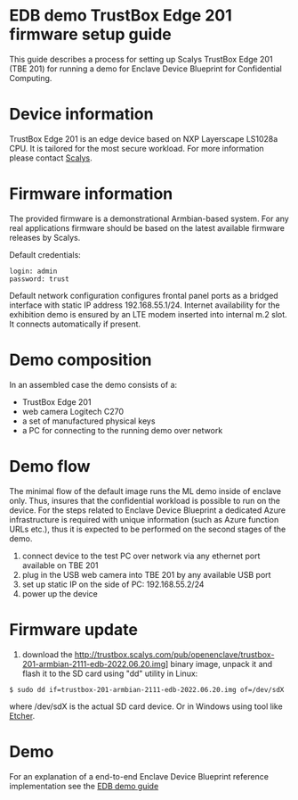 # EDB demo TrustBox Edge 201 firmware setup guide

This guide describes a process for setting up Scalys TrustBox Edge 201 (TBE 201) for running a demo for Enclave Device Blueprint for Confidential Computing.

# Device information

TrustBox Edge 201 is an edge device based on NXP Layerscape LS1028a CPU. It is tailored for the most secure workload. For more information please contact [Scalys](https://scalys.com).

# Firmware information

The provided firmware is a demonstrational Armbian-based system. For any real applications firmware should be based on the latest available firmware releases by Scalys.

Default credentials:
```
login: admin
password: trust
```

Default network configuration configures frontal panel ports as a bridged interface with static IP address 192.168.55.1/24. Internet availability for the exhibition demo is ensured by an LTE modem inserted into internal m.2 slot. It connects automatically if present.

# Demo composition

In an assembled case the demo consists of a:
- TrustBox Edge 201
- web camera Logitech C270
- a set of manufactured physical keys
- a PC for connecting to the running demo over network

# Demo flow

The minimal flow of the default image runs the ML demo inside of enclave only. Thus, insures that the confidential workload is possible to run on the device. For the steps related to Enclave Device Blueprint a dedicated Azure infrastructure is required with unique information (such as Azure function URLs etc.), thus it is expected to be performed on the second stages of the demo.

1. connect device to the test PC over network via any ethernet port available on TBE 201
1. plug in the USB web camera into TBE 201 by any available USB port
1. set up static IP on the side of PC: 192.168.55.2/24
1. power up the device

# Firmware update

1. download the http://trustbox.scalys.com/pub/openenclave/trustbox-201-armbian-2111-edb-2022.06.20.img]  binary image, unpack it and flash it to the SD card using "dd" utility in Linux:
```
$ sudo dd if=trustbox-201-armbian-2111-edb-2022.06.20.img of=/dev/sdX
```

where /dev/sdX is the actual SD card device. Or in Windows using tool like [Etcher](https://www.balena.io/etcher).


# Demo

For an explanation of a end-to-end Enclave Device Blueprint reference implementation see the [EDB demo guide](https://github.com/Scalys/edb-key-demo/blob/main/docs/edb-demo-guide.md)
